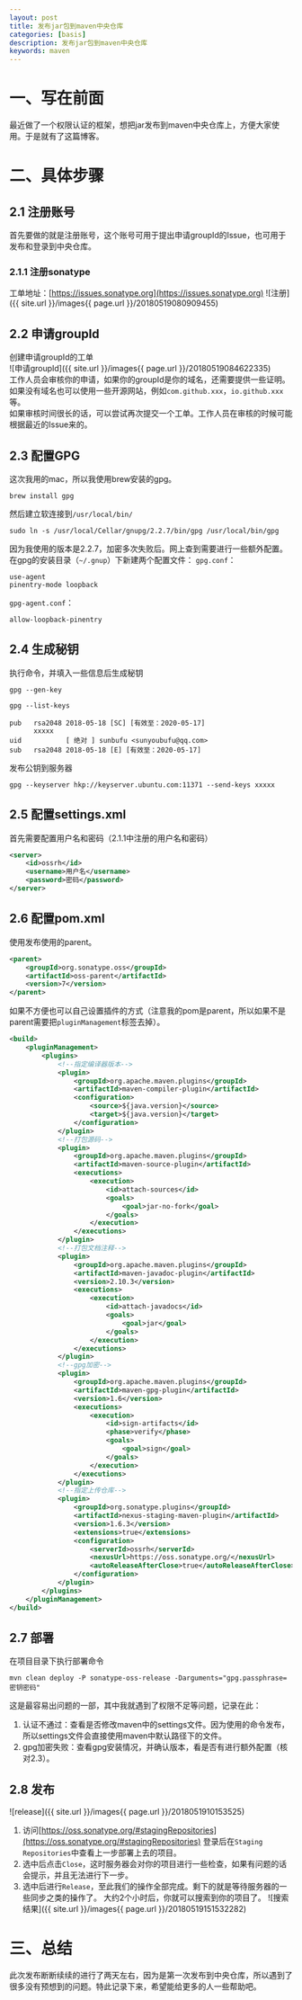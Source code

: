 ```yaml
---
layout: post
title: 发布jar包到maven中央仓库
categories: [basis]
description: 发布jar包到maven中央仓库
keywords: maven
---
```


# 一、写在前面
最近做了一个权限认证的框架，想把jar发布到maven中央仓库上，方便大家使用。于是就有了这篇博客。

# 二、具体步骤

## 2.1 注册账号
首先要做的就是注册账号，这个账号可用于提出申请groupId的Issue，也可用于发布和登录到中央仓库。

### 2.1.1 注册sonatype
工单地址：[https://issues.sonatype.org](https://issues.sonatype.org)
![注册]({{ site.url }}/images{{ page.url }}/20180519080909455)

## 2.2 申请groupId
创建申请groupId的工单  
![申请groupId]({{ site.url }}/images{{ page.url }}/20180519084622335)  
工作人员会审核你的申请，如果你的groupId是你的域名，还需要提供一些证明。如果没有域名也可以使用一些开源网站，例如`com.github.xxx`，`io.github.xxx`等。  
如果审核时间很长的话，可以尝试再次提交一个工单。工作人员在审核的时候可能根据最近的Issue来的。

## 2.3 配置GPG
这次我用的mac，所以我使用brew安装的gpg。

```
brew install gpg
```

然后建立软连接到`/usr/local/bin/`

```
sudo ln -s /usr/local/Cellar/gnupg/2.2.7/bin/gpg /usr/local/bin/gpg
```

因为我使用的版本是2.2.7，加密多次失败后。网上查到需要进行一些额外配置。
在gpg的安装目录（`~/.gnup`）下新建两个配置文件：
`gpg.conf`：

```
use-agent
pinentry-mode loopback
```

`gpg-agent.conf`：

```
allow-loopback-pinentry
```

## 2.4 生成秘钥
执行命令，并填入一些信息后生成秘钥

```
gpg --gen-key

gpg --list-keys

pub   rsa2048 2018-05-18 [SC] [有效至：2020-05-17]
      xxxxx
uid           [ 绝对 ] sunbufu <sunyoubufu@qq.com>
sub   rsa2048 2018-05-18 [E] [有效至：2020-05-17]
```

发布公钥到服务器

```
gpg --keyserver hkp://keyserver.ubuntu.com:11371 --send-keys xxxxx
```

## 2.5 配置settings.xml
首先需要配置用户名和密码（2.1.1中注册的用户名和密码）

```xml
<server>
	<id>ossrh</id>
	<username>用户名</username>
	<password>密码</password>
</server>
```

## 2.6 配置pom.xml
使用发布使用的parent。

```xml
<parent>
	<groupId>org.sonatype.oss</groupId>
	<artifactId>oss-parent</artifactId>
	<version>7</version>
</parent>
```

如果不方便也可以自己设置插件的方式（注意我的pom是parent，所以如果不是parent需要把`pluginManagement`标签去掉）。

```xml
<build>
    <pluginManagement>
        <plugins>
            <!--指定编译器版本-->
            <plugin>
                <groupId>org.apache.maven.plugins</groupId>
                <artifactId>maven-compiler-plugin</artifactId>
                <configuration>
                    <source>${java.version}</source>
                    <target>${java.version}</target>
                </configuration>
            </plugin>
            <!--打包源码-->
            <plugin>
                <groupId>org.apache.maven.plugins</groupId>
                <artifactId>maven-source-plugin</artifactId>
                <executions>
                    <execution>
                        <id>attach-sources</id>
                        <goals>
                            <goal>jar-no-fork</goal>
                        </goals>
                    </execution>
                </executions>
            </plugin>
            <!--打包文档注释-->
            <plugin>
                <groupId>org.apache.maven.plugins</groupId>
                <artifactId>maven-javadoc-plugin</artifactId>
                <version>2.10.3</version>
                <executions>
                    <execution>
                        <id>attach-javadocs</id>
                        <goals>
                            <goal>jar</goal>
                        </goals>
                    </execution>
                </executions>
            </plugin>
            <!--gpg加密-->
            <plugin>
                <groupId>org.apache.maven.plugins</groupId>
                <artifactId>maven-gpg-plugin</artifactId>
                <version>1.6</version>
                <executions>
                    <execution>
                        <id>sign-artifacts</id>
                        <phase>verify</phase>
                        <goals>
                            <goal>sign</goal>
                        </goals>
                    </execution>
                </executions>
            </plugin>
            <!--指定上传仓库-->
            <plugin>
                <groupId>org.sonatype.plugins</groupId>
                <artifactId>nexus-staging-maven-plugin</artifactId>
                <version>1.6.3</version>
                <extensions>true</extensions>
                <configuration>
                    <serverId>ossrh</serverId>
                    <nexusUrl>https://oss.sonatype.org/</nexusUrl>
                    <autoReleaseAfterClose>true</autoReleaseAfterClose>
                </configuration>
            </plugin>
        </plugins>
    </pluginManagement>
</build>
```

## 2.7 部署
在项目目录下执行部署命令

```
mvn clean deploy -P sonatype-oss-release -Darguments="gpg.passphrase=密钥密码"
```

这是最容易出问题的一部，其中我就遇到了权限不足等问题，记录在此：
1. 认证不通过：查看是否修改maven中的settings文件。因为使用的命令发布，所以settings文件会直接使用maven中默认路径下的文件。
2. gpg加密失败：查看gpg安装情况，并确认版本，看是否有进行额外配置（核对2.3）。

## 2.8 发布
![release]({{ site.url }}/images{{ page.url }}/2018051910153525)  
1. 访问[https://oss.sonatype.org/#stagingRepositories](https://oss.sonatype.org/#stagingRepositories)
登录后在`Staging Repositories`中查看上一步部署上去的项目。
2. 选中后点击`Close`，这时服务器会对你的项目进行一些检查，如果有问题的话会提示，并且无法进行下一步。
3. 选中后进行`Release`，至此我们的操作全部完成。剩下的就是等待服务器的一些同步之类的操作了。
大约2个小时后，你就可以搜索到你的项目了。
![搜索结果]({{ site.url }}/images{{ page.url }}/20180519151532282)

# 三、总结
此次发布断断续续的进行了两天左右，因为是第一次发布到中央仓库，所以遇到了很多没有预想到的问题。特此记录下来，希望能给更多的人一些帮助吧。

